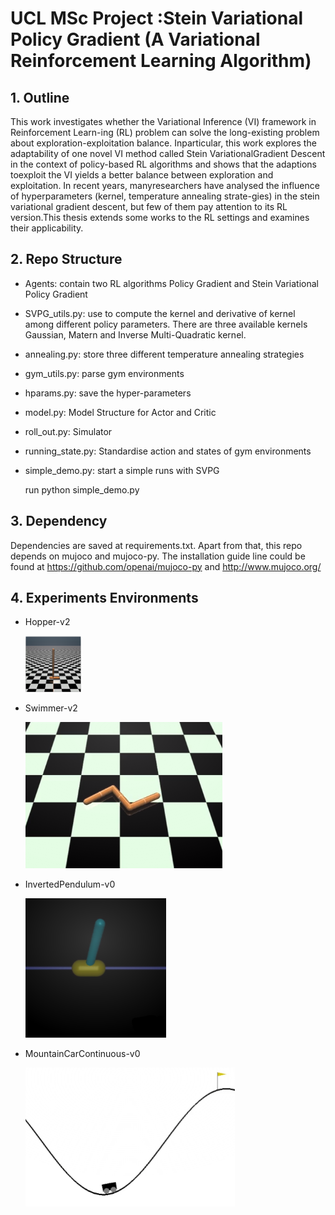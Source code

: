 # UCL MSc Project :Stein Variational Policy Gradient (A Variational Reinforcement Learning Algorithm)

## 1. Outline

This work investigates whether the Variational Inference (VI) framework in Reinforcement Learn-ing (RL) problem can solve the long-existing problem about exploration-exploitation balance.  Inparticular,  this work explores the  adaptability of one  novel  VI method called Stein  VariationalGradient Descent in the context of policy-based RL algorithms and shows that the adaptions toexploit the VI yields a better balance between exploration and exploitation.  In recent years, manyresearchers have analysed the influence of hyperparameters (kernel, temperature annealing strate-gies) in the stein variational gradient descent, but few of them pay attention to its RL version.This thesis extends some works to the RL settings and examines their applicability.

## 2. Repo Structure 

- Agents: contain two RL algorithms Policy Gradient and Stein Variational Policy Gradient

- SVPG_utils.py: use to compute the kernel and derivative of kernel among different policy parameters. There are three available kernels Gaussian, Matern and Inverse Multi-Quadratic kernel.

- annealing.py: store three different temperature annealing strategies 

- gym_utils.py: parse gym environments

- hparams.py: save the hyper-parameters 

- model.py: Model Structure for Actor and Critic

- roll_out.py: Simulator 

- running_state.py: Standardise action and states of gym environments 

- simple_demo.py: start a simple runs with SVPG

  run python simple_demo.py

## 3. Dependency 

Dependencies are saved at requirements.txt. Apart from that, this repo depends on mujoco and mujoco-py. The installation guide line could be found at https://github.com/openai/mujoco-py and http://www.mujoco.org/



## 4. Experiments Environments 

- Hopper-v2

  <img src="/image_file/hopper.png" alt="zom" style="zoom:10%;" />

- Swimmer-v2

  ![](/image_file/swimmer.png)

- InvertedPendulum-v0

  <img src="/image_file/invertedpendulum.png" alt="z" style="zoom:50%;" />

- MountainCarContinuous-v0

  <img src="/image_file/mountaincar.png" alt="z" style="zoom:75%;" />


